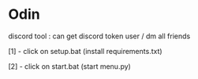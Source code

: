 # Odin
discord tool : can get discord token user / dm all friends

[1] - click on setup.bat (install requirements.txt)
      
[2] - click on start.bat (start menu.py)

